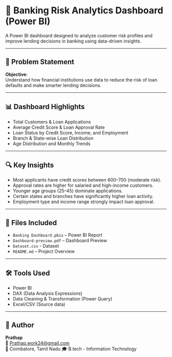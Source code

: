 # 🏦 Banking Risk Analytics Dashboard (Power BI)

A Power BI dashboard designed to analyze customer risk profiles and improve lending decisions in banking using data-driven insights.

---

## 📌 Problem Statement

**Objective**:  
Understand how financial institutions use data to reduce the risk of loan defaults and make smarter lending decisions.

---

## 📊 Dashboard Highlights

- Total Customers & Loan Applications  
- Average Credit Score & Loan Approval Rate  
- Loan Status by Credit Score, Income, and Employment  
- Branch & State-wise Loan Distribution  
- Age Distribution and Monthly Trends  

---

## 🔍 Key Insights

- Most applicants have credit scores between 600–700 (moderate risk).
- Approval rates are higher for salaried and high-income customers.
- Younger age groups (25–45) dominate applications.
- Certain states and branches have significantly higher loan activity.
- Employment type and income range strongly impact loan approval.

---

## 📁 Files Included

- `Banking Dashboard.pbix` – Power BI Report  
- `Dashboard-preview.pdf` – Dashboard Preview  
- `Dataset.csv` - Dataset  
- `README.md` – Project Overview  

---

## 🛠️ Tools Used

- Power BI
- DAX (Data Analysis Expressions)
- Data Cleaning & Transformation (Power Query)
- Excel/CSV (Source data)

---

## 👤 Author

**Prathap**  
📧 Prathap.work24@gmail.com  
📍 Coimbatore, Tamil Nadu
🎓 B.tech - Information Technology

